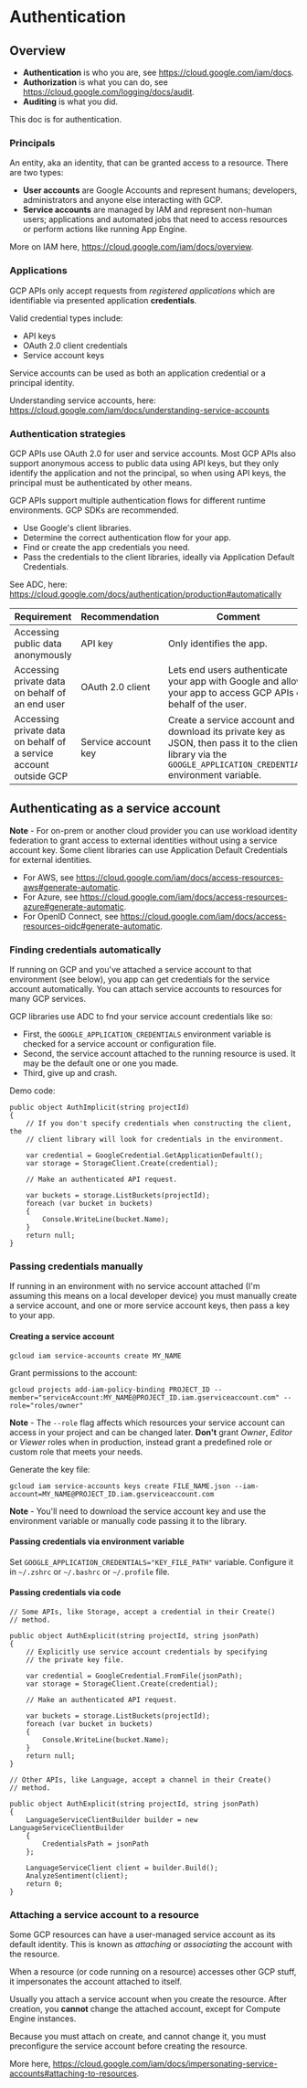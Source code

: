 # Authentication

## Overview

- **Authentication** is who you are, see https://cloud.google.com/iam/docs.
- **Authorization** is what you can do, see https://cloud.google.com/logging/docs/audit.
- **Auditing** is what you did.

This doc is for authentication.

### Principals

An entity, aka an identity, that can be granted access to a resource. There are two types:

- **User accounts** are Google Accounts and represent humans; developers, administrators and anyone else interacting with GCP.
- **Service accounts** are managed by IAM and represent non-human users; applications and automated jobs that need to access resources or perform actions like running App Engine.

More on IAM here, https://cloud.google.com/iam/docs/overview.

### Applications

GCP APIs only accept requests from _registered applications_ which are identifiable via presented application **credentials**.

Valid credential types include:

- API keys
- OAuth 2.0 client credentials
- Service account keys

Service accounts can be used as both an application credential or a principal identity.

Understanding service accounts, here: https://cloud.google.com/iam/docs/understanding-service-accounts

### Authentication strategies

GCP APIs use OAuth 2.0 for user and service accounts. Most GCP APIs also support anonymous access to public data using API keys, but they only identify the application and not the principal, so when using API keys, the principal must be authenticated by other means.

GCP APIs support multiple authentication flows for different runtime environments. GCP SDKs are recommended.

- Use Google's client libraries.
- Determine the correct authentication flow for your app.
- Find or create the app credentials you need.
- Pass the credentials to the client libraries, ideally via Application Default Credentials.

See ADC, here: https://cloud.google.com/docs/authentication/production#automatically

| Requirement                                                       | Recommendation      | Comment                                                                                                                                                        |   |   |
|-------------------------------------------------------------------|---------------------|----------------------------------------------------------------------------------------------------------------------------------------------------------------|---|---|
| Accessing public data anonymously                                 | API key             | Only identifies the app.                                                                                                                                       |   |   |
| Accessing private data on behalf of an end user                   | OAuth 2.0 client    | Lets end users authenticate your app with Google and allows your app to access GCP APIs on behalf of the user.                                                 |   |   |
| Accessing private data on behalf of a service account outside GCP | Service account key | Create a service account and download its private key as JSON, then pass it to the client library via the `GOOGLE_APPLICATION_CREDENTIALS` environment variable. |   |   |


## Authenticating as a service account

**Note** - For on-prem or another cloud provider you can use workload identity federation to grant access to external identities without using a service account key. Some client libraries can use Application Default Credentials for external identities.

- For AWS, see https://cloud.google.com/iam/docs/access-resources-aws#generate-automatic.
- For Azure, see https://cloud.google.com/iam/docs/access-resources-azure#generate-automatic.
- For OpenID Connect, see https://cloud.google.com/iam/docs/access-resources-oidc#generate-automatic.

### Finding credentials automatically

If running on GCP and you've attached a service account to that environment (see below), you app can get credentials for the service account automatically. You can attach service accounts to resources for many GCP services.

GCP libraries use ADC to fnd your service account credentials like so:

- First, the `GOOGLE_APPLICATION_CREDENTIALS` environment variable is checked for a service account or configuration file.
- Second, the service account attached to the running resource is used. It may be the default one or one you made.
- Third, give up and crash.

Demo code:

    public object AuthImplicit(string projectId)
    {
        // If you don't specify credentials when constructing the client, the
        // client library will look for credentials in the environment.

        var credential = GoogleCredential.GetApplicationDefault();
        var storage = StorageClient.Create(credential);
        
        // Make an authenticated API request.
        
        var buckets = storage.ListBuckets(projectId);        
        foreach (var bucket in buckets)
        {
            Console.WriteLine(bucket.Name);
        }
        return null;
    } 

### Passing credentials manually

If running in an environment with no service account attached (I'm assuming this means on a local developer device) you must manually create a service account, and one or more service account keys, then pass a key to your app.

#### Creating a service account

    gcloud iam service-accounts create MY_NAME
    
Grant permissions to the account:

    gcloud projects add-iam-policy-binding PROJECT_ID --member="serviceAccount:MY_NAME@PROJECT_ID.iam.gserviceaccount.com" --role="roles/owner"

**Note** - The `--role` flag affects which resources your service account can access in your project and can be changed later. **Don't** grant _Owner_, _Editor_ or _Viewer_ roles when in production, instead grant a predefined role or custom role that meets your needs.

Generate the key file:

    gcloud iam service-accounts keys create FILE_NAME.json --iam-account=MY_NAME@PROJECT_ID.iam.gserviceaccount.com

**Note** - You'll need to download the service account key and use the environment variable or manually code passing it to the library.

#### Passing credentials via environment variable

Set `GOOGLE_APPLICATION_CREDENTIALS="KEY_FILE_PATH"` variable. Configure it in `~/.zshrc` or `~/.bashrc` or `~/.profile` file.

#### Passing credentials via code

    // Some APIs, like Storage, accept a credential in their Create()
    // method.
    
    public object AuthExplicit(string projectId, string jsonPath)
    {
        // Explicitly use service account credentials by specifying 
        // the private key file.
        
        var credential = GoogleCredential.FromFile(jsonPath);
        var storage = StorageClient.Create(credential);
        
        // Make an authenticated API request.
        
        var buckets = storage.ListBuckets(projectId);
        foreach (var bucket in buckets)
        {
            Console.WriteLine(bucket.Name);
        }
        return null;
    }
    
    // Other APIs, like Language, accept a channel in their Create()
    // method.
    
    public object AuthExplicit(string projectId, string jsonPath)
    {
        LanguageServiceClientBuilder builder = new LanguageServiceClientBuilder
        {
            CredentialsPath = jsonPath
        };

        LanguageServiceClient client = builder.Build();
        AnalyzeSentiment(client);
        return 0;
    }

### Attaching a service account to a resource

Some GCP resources can have a user-managed service account as its default identity. This is known as _attaching_ or _associating_ the account with the resource.

When a resource (or code running on a resource) accesses other GCP stuff, it impersonates the account attached to itself.

Usually you attach a service account when you create the resource. After creation, you **cannot** change the attached account, except for Compute Engine instances.

Because you must attach on create, and cannot change it, you must preconfigure the service account before creating the resource.

More here, https://cloud.google.com/iam/docs/impersonating-service-accounts#attaching-to-resources.

